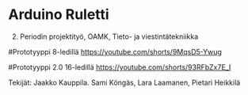 # Arduino Ruletti
2. Periodin projektityö, OAMK, Tieto- ja viestintätekniikka

#Prototyyppi 8-ledillä
https://youtube.com/shorts/9MqsD5-Ywug

#Prototyyppi 2.0 16-ledillä
https://youtube.com/shorts/93RFbZx7E_I

Tekijät: Jaakko Kauppila. Sami Köngäs, Lara Laamanen, Pietari Heikkilä
